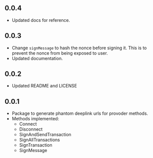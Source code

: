 ## 0.0.4

- Updated docs for reference.

## 0.0.3

- Change `signMessage` to hash the nonce before signing it. This is to prevent the nonce from being exposed to user.
- Updated documentation.

## 0.0.2

- Updated README and LICENSE

## 0.0.1

- Package to generate phantom deeplink urls for provoder methods.
- Methods implemented:
  - Connect
  - Disconnect
  - SignAndSendTransaction
  - SignAllTransactions
  - SignTransaction
  - SignMessage
